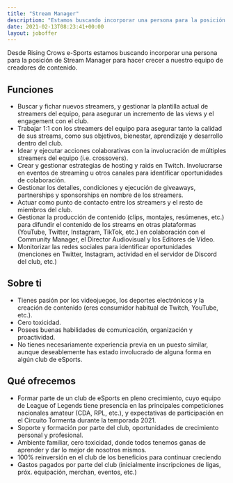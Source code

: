 ```yaml
---
title: "Stream Manager"
description: "Estamos buscando incorporar una persona para la posición de Stream Manager para hacer crecer a nuestro equipo de creadores de contenido."
date: 2021-02-13T08:23:41+00:00
layout: joboffer
---
```


Desde Rising Crows e-Sports estamos buscando incorporar una persona para la posición de Stream Manager para hacer crecer a nuestro equipo de creadores de contenido.

## Funciones

- Buscar y fichar nuevos streamers, y gestionar la plantilla actual de streamers del equipo, para asegurar un incremento de las views y el engagement con el club.
- Trabajar 1:1 con los streamers del equipo para asegurar tanto la calidad de sus streams, como sus objetivos, bienestar, aprendizaje y desarrollo dentro del club.
- Idear y ejecutar acciones colaborativas con la involucración de múltiples streamers del equipo (i.e. crossovers).
- Crear y gestionar estrategias de hosting y raids en Twitch.
Involucrarse en eventos de streaming u otros canales para identificar oportunidades de colaboración.
- Gestionar los detalles, condiciones y ejecución de giveaways, partnerships y sponsorships en nombre de los streamers.
- Actuar como punto de contacto entre los streamers y el resto de miembros del club.
- Gestionar la producción de contenido (clips, montajes, resúmenes, etc.) para difundir el contenido de los streams en otras plataformas (YouTube, Twitter, Instagram, TikTok, etc.) en colaboración con el Community Manager, el Director Audiovisual y los Editores de Vídeo.
- Monitorizar las redes sociales para identificar oportunidades (menciones en Twitter, Instagram, actividad en el servidor de Discord del club, etc.)

## Sobre ti

- Tienes pasión por los videojuegos, los deportes electrónicos y la creación de contenido (eres consumidor habitual de Twitch, YouTube, etc.).
- Cero toxicidad.
- Posees buenas habilidades de comunicación, organización y proactividad.
- No tienes necesariamente experiencia previa en un puesto similar, aunque deseablemente has estado involucrado de alguna forma en algún club de eSports.

## Qué ofrecemos

- Formar parte de un club de eSports en pleno crecimiento, cuyo equipo de League of Legends tiene presencia en las principales competiciones nacionales amateur (CDA, RPL, etc.), y expectativas de participación en el Circuito Tormenta durante la temporada 2021.
- Soporte y formación por parte del club, oportunidades de crecimiento personal y profesional.
- Ambiente familiar, cero toxicidad, donde todos tenemos ganas de aprender y dar lo mejor de nosotros mismos.
- 100% reinversión en el club de los beneficios para continuar creciendo
- Gastos pagados por parte del club (inicialmente inscripciones de ligas, próx. equipación, merchan, eventos, etc.)
